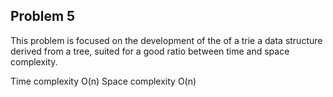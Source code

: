 ## Problem 5
This problem is focused on the development of the of a trie a data structure derived from a tree, suited for a good ratio between time and space complexity.

Time complexity O(n)
Space complexity O(n)